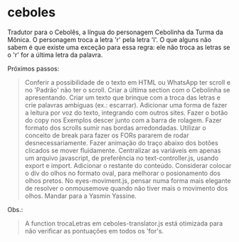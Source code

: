 # ceboles
Tradutor para o Cebolês, a língua do personagem Cebolinha da Turma da Mônica. O personagem troca a letra 'r' pela letra 'l'. O que alguns não sabem é que existe uma exceção para essa regra: ele não troca as letras se o 'r' for a última letra da palavra. 

Próximos passos:
> Conferir a possibilidade de o texto em HTML ou WhatsApp ter scroll e no 'Padrão' não ter o scroll.
> Criar a última section com o Cebolinha se apresentando. Criar um texto que brinque com a troca das letras e crie palavras ambíguas (ex.: escarrar). 
> Adicionar uma forma de fazer a leitura por voz do texto, integrando com outros sites.
> Fazer o botão do copy nos Exemplos descer junto com a barra de rolagem.
> Fazer formato dos scrolls sumir nas bordas arredondadas.
> Utilizar o conceito de break para fazer os FORs pararem de rodar desnecessariamente.
> Fazer animação do traço abaixo dos botões clicados se mover fluidamente.
> Centralizar as variáveis em apenas um arquivo javascript, de preferência no text-controller.js, usando export e import.
> Adicionar o restante do conteúdo.
> Considerar colocar o div do olhos no formato oval, para melhorar o posionamento dos olhos pretos.
> No eyes-moviment.js, pensar numa forma mais elegante de resolver o onmousemove quando não tiver mais o movimento dos olhos.
> Mandar para a Yasmin Yassine.

Obs.:
> A function trocaLetras em ceboles-translator.js está otimizada para não verificar as pontuações em todos os 'for's.

